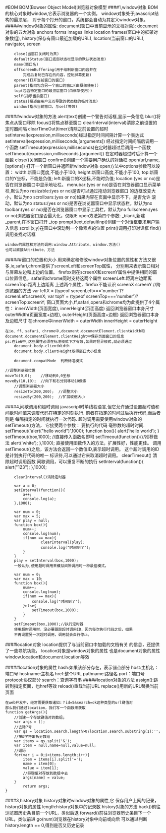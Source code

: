 #BOM
    BOM(Bowser Object Model)浏览器对象模型
####1,window对象
    BOM的核心对象时window,它表示浏览器的一个实例。
    window对象处于javascript结构的最顶层，
    对于每个打开的窗口，系统都会自动为其定义window对象。
#####window对象的属性:
    	document(窗口中当前显示的文档对象):
    	  document对象的五大对象
	    		anchors
	    		forms
	    		images
	    		links
	    		location
    	frames(窗口中的框架对象数组),
    	history(保存有窗口最近加载的URL),
    	location(当前窗口的URL),
    	navigator,
    	screen



    	close(当窗口关闭时为真)
    	defaultStatus(窗口底部状态栏显示的默认状态消息)
    	name(窗口名)
    	offscreenBuffering(用于绘制新窗口内容并在
    		完成后复制已存在的内容，控制屏幕更新)
    	opener(打开当前窗口的窗口)
    	parent(指向包含另一个窗口的窗口(由框架使用))
    	top(包含特定窗口的最顶层窗口(由框架使用))
    	self(指示当前窗口)
    	status(描述由用户交互导致的状态栏的临时消息)
    	window(指示当前窗口，与self等效)
#####window对象的方法
    alert(text)创建一个警告对话框,显示一条信息
    blur()将焦点从窗口移除
    focus()将焦点移至窗口
    clearInterval(interval)清除之前设置的定时器间隔
    clearTimeOut(timer)清除之前设置的超时
    setInterval(expression,milliseconds)经过指定时间间隔计算一个表达式
    setInterval(expression,milliseconds,[arguments])
    经过指定时间间隔后调用一个函数
    setTimeout(expression,milliseconds)在定时器超过后调用一个函数
    setTimeout(expression,milliseconds,[argument])
    在定时器超过时后计算一个函数
    close()关闭窗口
    confirm()创建一个需要用户确认的对话框
    open(url,name,[options]) 打开一个新窗口并返回新window对象
    open方法中options参数可以设置：
    	width:新窗口宽度,不能小于100;
    	height:新窗口高度,不能小于100;
    	top:新窗口的Y坐标，不能是负值;
    	left:新窗口的X坐标,不能时负值;
    	location:(yes or no)是否在浏览器窗口中显示地址栏。
    	menubar:(yes or no)是否在浏览器窗口显示菜单栏,默认为no
    	resizable:(yes or no)是否可以通过拖动浏览器窗口
    	的边框改变大小，默认为no
    	scrollbars:(yes or no)如果内容在页面中显示不下，是否允许
    	滚动，默认为no
    	status:(yes or no)是否在浏览器窗口中显示状态栏，默认为no
    	toolbar:(yes or no)是否在浏览器窗口中显示工具栏，默认为no
    	fullscreen:(yes or no)浏览器窗口是否最大化，仅限IE
    open方法第四个参数:
    	_blank,新建
    	_parent,在本窗口打开
    	_top
    prompt(text,defaultInpt)创建一个对话框要求用户输入信息
    scroll(x,y)在窗口中滚动到一个像素点的位置
    print()调用打印对话框
    find()调用查找对话框

    window的属性和方法的调用:window.Attribute、window.方法()
    也可以直接Attribute、方法
######窗口的位置和大小
    用来确定和修改window对象位置的属性和方法又很多,ie,safari,chrom提供了screenLeft和screenTop属性，
    分别用来表示窗口相对与屏幕左边和上边的位置。
    firefox则在screenX和screenY属性中提供相同的窗口位置信息，safari和chrome同时支持这两个属性
    screenLeft:距离左边距离
    screenTop:距离上边距离
    上述两个属性，firefox不能认识
    screenX
    screenY
    //跨浏览器的方法
    var leftX = (typeof screenLeft==='number')?screenLeft:screenX;
    var topY = (typeof screenTop==='number')?screenTop:screenY;
    窗口页面大小,ff,safari,opera和chrome均为此提供了4个属性：
    innerWidth(页面宽度),
    innerHeight(页面高度)
    返回浏览器窗口本身尺寸
    outerWidth(页面宽度+边框),
    outerHeight(页面高度+边框)
    返回浏览器窗口本身及边框尺寸
    在chrome中innerWidth = outerWidth
    innerHeight = outerHeight

    在ie、ff、safari、chrome中,document.documentElement.clientWidth和
    document.documentElement.clientHeight中保存页面窗口的信息
    ps:在ie6中,这些属性必须在标准模式下才有效,如果时怪异模式,就必须通过
		document.body.clientWidth
		document.body.clientHeight取得窗口大小信息

		document.compatMode  判断标准模式
    
    //调整浏览器位置
    moveTo(0,0);	//移动到0,0坐标
    moveBy(10,10);	//向下和右分别移动10像素
		//调整浏览器大小
		resizeTo(200,200);	//调整大小
		resizeBy(200,200);  //扩展收缩大小
####4,间歇调用和超时调用
    javascript时单线程语言,但它允许通过设置超时值和间歇时间值来调度代码在特定的时刻执行.
    前者在指定的时间过后执行代码,而后者则是
    每隔指定的时间就执行一次代码.
    超时调用需要使用window对象的setTimeout()方法，
    它接受两个参数：
    要执行的代码
    毫秒数的超时时间.
    	setTimeout('alert("hello world")',1000);
    	function box(){
    		alert('hello world');
    	}
    	setTimeout(box,1000);  //直接传入函数名即可
    	setTimeout(function(){//推荐做法
				alert('white');
  		},1000);
  		直接使用函数传入的方法，扩展性好，性能更佳。
  		调用setTimeout()之后，该方法会返回一个数值ID,表示超时调用。
  		这个超时调用的ID是计划执行代码的唯一
  		标识符,可以通过它来取消超时调用。
  		clearTimeout()  清除超时调用函数
      间歇调用，可以重复不断的执行
      setInterval(function(){
				alert("123");
    	},1000);

    	clearInterval()清除定时器

    	var a = 0;
    	setInterval(function(){
    		a++;
    		console.log(a);	
  		},1000);

  		var num = 0;
  		var max = 5;
  		var play = null;
  		function box(){
  			num++;
  			console.log(num);
  			if(num == max){
					clearInterval(play);
					console.log("时间到了");
  			}
  		}
  		play = setInterval(box,1000);
  		一般认为,使用超时调用来模拟间隙调用时一种最佳模式。

  		var num = 0;
  		var max = 10;
  		function box(){
  			num++;
  			console.log(num);
  			if(num == max){
  				console.log("时间到了");
  			}else{
  				setTimeout(box,1000);
  			}
  		}
  		setTimeout(box,1000);//执行定时器
  		使用超时调用时，没必要跟踪超时调用ID，因为每次执行代码之后，如果
  		不再设置另一次超时调用，调用就会自行停止。
####location对象
    location提供了与当前窗口中加载的文档有关
    的信息，还提供了一些导航功能，
    location对象是window对象的属性
    也是document对象的属性
    window.location和document.location等效    

#####location对象的属性
    hash:如果该部分存在，表示锚点部分
    host:主机名：端口号
    hostname:主机名
    href:整个URL
    pathname:路径名
    port：端口号
    protocol:协议部分
    search：查询字符串
#####location对象的方法
    assign():跳转到指定页面，也href等效
    reload()重载当前URL
    replace()用新的URL替换当前页面
    
    在web开发中，经常需要获取诸如:？id=5&search=ok这种类型的url键值对
    那么我们通过location，我们写一个函数来获取
    function getArgs(){
    	//创建一个存放键值对的数组;
    	var args = [];
    	//去除?号
    	var qs = location.search.length>0?location.search.substring(1):'';
    	//按&字符串拆分数组
    	var items = qs.split('&');
    	var item = null,name=null,value=null;
    	//遍历
    	for(var i = 0;i<items.length;i++){
    		item = items[i].split('=');
    		name = item[0];
    		value = item[1];
    		//将键值对存放到数组中去
    		args[name] = value;
    	}
			return args;
    }

####3,history对象
    history对象时window对象的属性,它
    保存用户上网的记录，
    history对象的属性
    length:history对象中的记录数
    history对象的方法
    back()前往浏览器历史条目前一个URL，类似后退
    forward()前往浏览器历史条目下一个URL，类似前进
    go(num)浏览器在history对象中向前或向后
    可以通过判断history.length == 0,得到是否又历史记录




